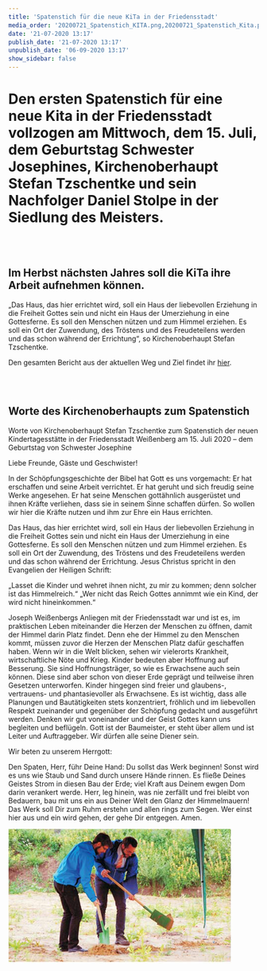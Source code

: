 ```yaml
---
title: 'Spatenstich für die neue KiTa in der Friedensstadt'
media_order: '20200721_Spatenstich_KITA.png,20200721_Spatenstich_Kita.pdf'
date: '21-07-2020 13:17'
publish_date: '21-07-2020 13:17'
unpublish_date: '06-09-2020 13:17'
show_sidebar: false
---
```


Den ersten Spatenstich für eine neue Kita in der Friedensstadt vollzogen am Mittwoch, dem 15. Juli, dem Geburtstag Schwester Josephines, Kirchenoberhaupt Stefan Tzschentke und sein Nachfolger Daniel Stolpe in der Siedlung des Meisters.
===   
<br><br>
## Im Herbst nächsten Jahres soll die KiTa ihre Arbeit aufnehmen können. 

„Das Haus, das hier errichtet wird, soll ein Haus der liebevollen Erziehung in die Freiheit Gottes sein und nicht ein Haus der Umerziehung in eine Gottesferne. Es soll den Menschen nützen und zum Himmel erziehen. Es soll ein Ort der Zuwendung, des Tröstens und des Freudeteilens werden und das schon während der Errichtung“, so Kirchenoberhaupt Stefan Tzschentke.

Den gesamten Bericht aus der aktuellen Weg und Ziel findet ihr [hier](20200721_Spatenstich_Kita.pdf).

<br><br>
## Worte des Kirchenoberhaupts zum Spatenstich

Worte von Kirchenoberhaupt Stefan Tzschentke zum Spatenstich der neuen Kindertagesstätte in der Friedensstadt Weißenberg am 15. Juli 2020 – dem Geburtstag von Schwester Josephine

Liebe Freunde, Gäste und Geschwister!

In der Schöpfungsgeschichte der Bibel hat Gott es uns vorgemacht: Er hat erschaffen und seine Arbeit verrichtet. Er hat geruht und sich freudig seine Werke angesehen. Er hat seine Menschen gottähnlich ausgerüstet und ihnen Kräfte verliehen, dass sie in seinem Sinne schaffen dürfen. So wollen wir hier die Kräfte nutzen und ihm zur Ehre ein Haus errichten.

Das Haus, das hier errichtet wird, soll ein Haus der liebevollen Erziehung in die Freiheit Gottes sein und nicht ein Haus der Umerziehung in eine Gottesferne. Es soll den Menschen nützen und zum Himmel erziehen. Es soll ein Ort der Zuwendung, des Tröstens und des Freudeteilens werden und das schon während der Errichtung. Jesus Christus spricht in den Evangelien der Heiligen Schrift:

„Lasset die Kinder und wehret ihnen nicht, zu mir zu kommen; denn solcher ist das Himmelreich.“ „Wer nicht das Reich Gottes annimmt wie ein Kind, der wird nicht hineinkommen.“

Joseph Weißenbergs Anliegen mit der Friedensstadt war und ist es, im praktischen Leben miteinander die Herzen der Menschen zu öffnen, damit der Himmel darin Platz findet. Denn ehe der Himmel zu den Menschen kommt, müssen zuvor die Herzen der Menschen Platz dafür geschaffen haben. Wenn wir in die Welt blicken, sehen wir vielerorts Krankheit, wirtschaftliche Nöte und Krieg. Kinder bedeuten aber Hoffnung auf Besserung. Sie sind Hoffnungsträger, so wie es Erwachsene auch sein können. Diese sind aber schon von dieser Erde geprägt und teilweise ihren Gesetzen unterworfen. Kinder hingegen sind freier und glaubens-, vertrauens- und phantasievoller als Erwachsene. Es ist wichtig, dass alle Planungen und Bautätigkeiten stets konzentriert, fröhlich und im liebevollen Respekt zueinander und gegenüber der Schöpfung gedacht und ausgeführt werden. Denken wir gut voneinander und der Geist Gottes kann uns begleiten und beflügeln. Gott ist der Baumeister, er steht über allem und ist Leiter und Auftraggeber. Wir dürfen alle seine Diener sein.

Wir beten zu unserem Herrgott:

Den Spaten, Herr, führ Deine Hand: Du sollst das Werk beginnen! Sonst wird es uns wie Staub und Sand durch unsere Hände rinnen. Es fließe Deines Geistes Strom in diesen Bau der Erde; viel Kraft aus Deinem ewgen Dom darin verankert werde. Herr, leg hinein, was nie zerfällt und frei bleibt von Bedauern, bau mit uns ein aus Deiner Welt den Glanz der Himmelmauern! Das Werk soll Dir zum Ruhm erstehn und allen rings zum Segen. Wer einst hier aus und ein wird gehen, der gehe Dir entgegen. Amen.

![](20200721_Spatenstich_KITA.png)
